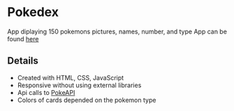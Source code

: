 # Pokedex

App diplaying 150 pokemons pictures, names, number, and type
App can be found [here](https://annageorg.github.io/Pokedex/)

## Details
* Created with HTML, CSS, JavaScript
* Responsive without using external libraries
* Api calls to [PokeAPI](https://pokeapi.co/)
* Colors of cards depended on the pokemon type
